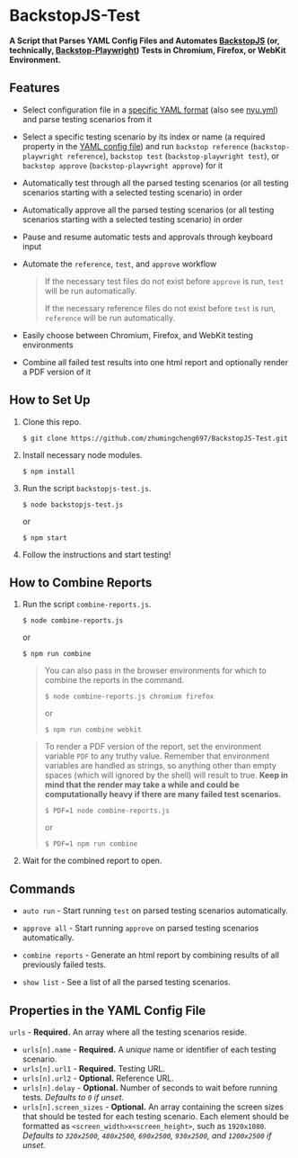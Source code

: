 # BackstopJS-Test

**A Script that Parses YAML Config Files and Automates [BackstopJS](https://github.com/garris/BackstopJS) (or, technically, [Backstop-Playwright](https://github.com/zhumingcheng697/Backstop-Playwright)) Tests in Chromium, Firefox, or WebKit Environment.**

## Features

- Select configuration file in a [specific YAML format](#properties-in-the-yaml-config-file) (also see [nyu.yml](nyu.yml)) and parse testing scenarios from it

- Select a specific testing scenario by its index or name (a required property in the [YAML config file](#properties-in-the-yaml-config-file)) and run `backstop reference` (`backstop-playwright reference`), `backstop test` (`backstop-playwright test`), or `backstop approve` (`backstop-playwright approve`) for it

- Automatically test through all the parsed testing scenarios (or all testing scenarios starting with a selected testing scenario) in order

- Automatically approve all the parsed testing scenarios (or all testing scenarios starting with a selected testing scenario) in order

- Pause and resume automatic tests and approvals through keyboard input

- Automate the `reference`, `test`, and `approve` workflow

    > If the necessary test files do not exist before `approve` is run, `test` will be run automatically.
    >
    > If the necessary reference files do not exist before `test` is run, `reference` will be run automatically.

- Easily choose between Chromium, Firefox, and WebKit testing environments

- Combine all failed test results into one html report and optionally render a PDF version of it

## How to Set Up

1. Clone this repo.
    ```
    $ git clone https://github.com/zhumingcheng697/BackstopJS-Test.git
    ```
   
2. Install necessary node modules.
    ```
    $ npm install
    ```
   
3. Run the script `backstopjs-test.js`.
    ```
    $ node backstopjs-test.js
    ```
   
    or
   
    ```
    $ npm start
    ```
   
4. Follow the instructions and start testing!

## How to Combine Reports

1. Run the script `combine-reports.js`.
    ```
    $ node combine-reports.js
    ```

    or

    ```
    $ npm run combine
    ```
   
    > You can also pass in the browser environments for which to combine the reports in the command.
    > ```
    > $ node combine-reports.js chromium firefox
    > ```
    >
    > or
    >
    > ```
    > $ npm run combine webkit
    > ```
   
    > To render a PDF version of the report, set the environment variable `PDF` to any truthy value. Remember that environment variables are handled as strings, so anything other than empty spaces (which will ignored by the shell) will result to true. **Keep in mind that the render may take a while and could be computationally heavy if there are many failed test scenarios.**
    > ```
    > $ PDF=1 node combine-reports.js
    > ```
    >
    > or
    >
    > ```
    > $ PDF=1 npm run combine
    > ```

2. Wait for the combined report to open.

## Commands

- `auto run` - Start running `test` on parsed testing scenarios automatically.

- `approve all` - Start running `approve` on parsed testing scenarios automatically.

- `combine reports` - Generate an html report by combining results of all previously failed tests.

- `show list` - See a list of all the parsed testing scenarios.

## Properties in the YAML Config File

`urls` - **Required.** An array where all the testing scenarios reside.

- `urls[n].name` - **Required.** A *unique* name or identifier of each testing scenario.
- `urls[n].url1` - **Required.** Testing URL.
- `urls[n].url2` - **Optional.** Reference URL.
- `urls[n].delay` - **Optional.** Number of seconds to wait before running tests. *Defaults to `0` if unset.*
- `urls[n].screen_sizes` - **Optional.** An array containing the screen sizes that should be tested for each testing scenario. Each element should be formatted as `<screen_width>x<screen_height>`, such as `1920x1080`. *Defaults to `320x2500`, `480x2500`, `690x2500`, `930x2500`, and `1200x2500` if unset.*

